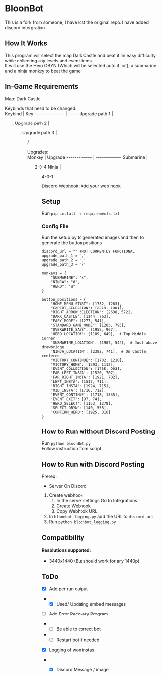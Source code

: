# BloonBot
This is a fork from someone, I have lost the original repo. I have added discord intergration
## How It Works
This program will select the map Dark Castle and beat it on easy difficulty while collecting any levels and event items.  
It will use the Hero OBYN (Which will be selected auto if not), a submarine and a ninja monkey to beat the game.   

## In-Game Requirements
Map: Dark Castle  

Keybinds that need to be changed:  
Keybind         | Key
--------------- | -----
Upgrade path 1	| <ul>, 
Upgrade path 2	|	<ul>. 
Upgrade path 3	|	<ul>/  

Upgrades:  
Monkey        | Upgrade
------------- | -------------
Submarine     | <ul>2-0-4
Ninja         | <ul>4-0-1

Discord Webhook: Add your web hook
## Setup
Run ```pip install -r requirements.txt```

### Config File
Run the setup.py to generated images and then to generate the button positions
```
discord_url = "" #NOT CURRENTLY FUNCTIONAL
upgrade_path_1 = ','
upgrade_path_2 = '.'
upgrade_path_3 = '/'

monkeys = {
    "SUBMARINE": "x",
    "NINJA": "d",
    "HERO": "u"
}

button_positions = {
    "HOME_MENU_START": [1732, 1263],
    "EXPERT_SELECTION": [2219, 1301],
    "RIGHT_ARROW_SELECTION": [2638, 572],
    "DARK_CASTLE": [1144, 763],
    "EASY_MODE": [1277, 541],
    "STANDARD_GAME_MODE": [1283, 793],
    "OVERWRITE_SAVE": [1955, 967],
    'HERO_LOCATION': [1189, 649],  # Top Middle Corner
    'SUBMARINE_LOCATION': [1907, 549],  # Just above drawbridge
    'NINJA_LOCATION': [2382, 741],  # On Castle, centered
    "VICTORY_CONTINUE": [1702, 1210],
    "VICTORY_HOME": [1393, 1112],
    'EVENT_COLLECTION': [1735, 903],
    'FAR_LEFT_INSTA': [1520, 707],
    'FAR_RIGHT_INSTA': [1921, 702],
    'LEFT_INSTA': [1517, 711],
    'RIGHT_INSTA': [1924, 715],
    'MID_INSTA': [1716, 712],
    'EVENT_CONTINUE': [1718, 1335],
    'EVENT_EXIT': [97, 74],
    'HERO_SELECT': [1153, 1278],
    'SELECT_OBYN': [140, 558],
    'CONFIRM_HERO': [1925, 816]
}
```
## How to Run without Discord Posting
Run ```python bloonBot.py```<br>
Follow instruction from script

## How to Run with Discord Posting
Prereq:
- Server On Discord
1. Create webhook
    1. In the server settings Go to Integrations
    2. Create Webhook
    3. Copy Webhook URL
2. In `bloonbot_logging.py` add the URL to `discord_url`
3. Run `python bloonbot_logging.py`
  
## Compatibility
#### Resolutions supported:  
* 3440x1440 (But should work for any 1440p)
## ToDo
- [x] Add per run output
- - [x] Used/ Updating embed messages
- [ ] Add Error Recovery Program
- - [ ] Be able to correct bot
- - [ ] Restart bot if needed
- [x] Logging of won instas
- - [x] Discord Message / image

